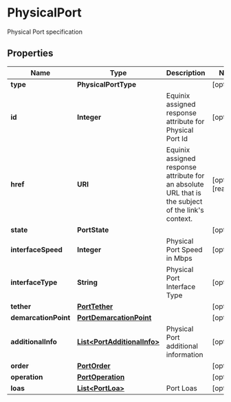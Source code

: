 

# PhysicalPort

Physical Port specification

## Properties

| Name | Type | Description | Notes |
|------------ | ------------- | ------------- | -------------|
|**type** | **PhysicalPortType** |  |  [optional] |
|**id** | **Integer** | Equinix assigned response attribute for Physical Port Id |  [optional] |
|**href** | **URI** | Equinix assigned response attribute for an absolute URL that is the subject of the link&#39;s context. |  [optional] [readonly] |
|**state** | **PortState** |  |  [optional] |
|**interfaceSpeed** | **Integer** | Physical Port Speed in Mbps |  [optional] |
|**interfaceType** | **String** | Physical Port Interface Type |  [optional] |
|**tether** | [**PortTether**](PortTether.md) |  |  [optional] |
|**demarcationPoint** | [**PortDemarcationPoint**](PortDemarcationPoint.md) |  |  [optional] |
|**additionalInfo** | [**List&lt;PortAdditionalInfo&gt;**](PortAdditionalInfo.md) | Physical Port additional information |  [optional] |
|**order** | [**PortOrder**](PortOrder.md) |  |  [optional] |
|**operation** | [**PortOperation**](PortOperation.md) |  |  [optional] |
|**loas** | [**List&lt;PortLoa&gt;**](PortLoa.md) | Port Loas |  [optional] |



